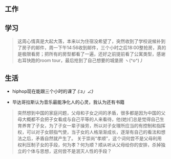 ## 工作

## 学习
> 这周心情真是大起大落，本来以为住宿没希望了，突然收到了学校说候补到了房子的邮件，周一下午14:56收到邮件，三个小时之后18:00整抢房，真的是极限看房；把所有的房型都看了一遍，还好之前提前看了公寓类型，感谢右耳快跑的room tour，最后抢到了自己想要的城堡房 ヽ(^o^)丿


## 生活
- hiphop现在能跟三个小时的课了 _(:з」∠)_

- 毕达哥拉斯认为音乐最能净化人的心灵，我认为还有书籍

> 突然想到中国的家庭问题，父母和子女之间的矛盾，很多都是因为中国的父母大概都不会把子女看成与自己平等的人来看待，他(她)们总是觉得自己生育养育了子女，为了子女一辈子操劳，所以对子女理所应当的有控制和指挥权，可以对子女颐指气使，当子女的人格渐渐成长，逐渐有自己的看法和想法之后，矛盾自然就产生了。
  关于崇尚“孝顺”，这个词何尝不是父母利用权利压制子女的手段，何为孝？何为顺？顺从听从父母给你的安排，杀掉独立的个体与思想，这何尝不是泯灭人性的手段？
